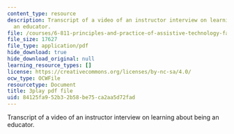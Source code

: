 ```yaml
---
content_type: resource
description: Transcript of a video of an instructor interview on learning about being
  an educator.
file: /courses/6-811-principles-and-practice-of-assistive-technology-fall-2014/84125fa952b32b58be75ca2aa5d72fad_EmwHY7Ibu9k.pdf
file_size: 17627
file_type: application/pdf
hide_download: true
hide_download_original: null
learning_resource_types: []
license: https://creativecommons.org/licenses/by-nc-sa/4.0/
ocw_type: OCWFile
resourcetype: Document
title: 3play pdf file
uid: 84125fa9-52b3-2b58-be75-ca2aa5d72fad
---
```

Transcript of a video of an instructor interview on learning about being an educator.